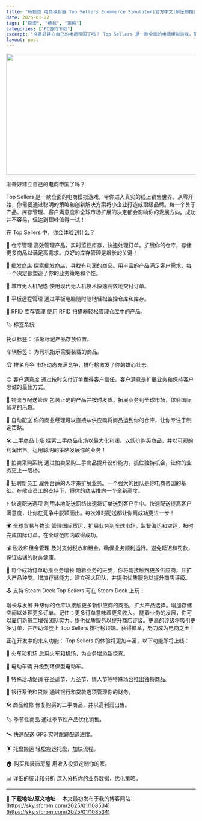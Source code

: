 ```yaml
---
title: "畅销商 电商模拟器 Top Sellers Ecommerce Simulator|官方中文|解压即撸|"
date: 2025-01-22
tags: ["探索", "模拟", "策略"]
categories: ["PC游戏下载"]
excerpt: "准备好建立自己的电商帝国了吗？ Top Sellers 是一款全面的电商模拟游戏，带你进入真实的线上销售世界。从零开始，你需要通过聪明的策略和创新解决方案将小企业打造成顶级品牌。每一个关于产品、库存管理、客户满意度和全球市场扩展的决定都会影响你的发展方向。成功并不容易，但达到顶峰值得一试！ 在 To&hellip;"
layout: post
---
```


<img class="aligncenter size-full wp-image-108519" src="https://sky.sfcrom.com/wp-content/uploads/2025/01/2025012208231392.webp" alt="" width="570" height="321" />

准备好建立自己的电商帝国了吗？

Top Sellers 是一款全面的电商模拟游戏，带你进入真实的线上销售世界。从零开始，你需要通过聪明的策略和创新解决方案将小企业打造成顶级品牌。每一个关于产品、库存管理、客户满意度和全球市场扩展的决定都会影响你的发展方向。成功并不容易，但达到顶峰值得一试！

在 Top Sellers 中，你会体验到什么？

🏢 仓库管理
高效管理产品，实时监控库存，快速处理订单。扩展你的仓库，存储更多商品以满足高需求。良好的库存管理是增长的关键！

🛒 批发商店
探索批发商店，寻找有利润的商品。用丰富的产品满足客户需求，每一个决定都塑造了你的业务策略和个性。

🚁 城市无人机配送
使用现代无人机技术快速高效地交付订单。

📱 平板远程管理
通过平板电脑随时随地轻松监控仓库和库存。

📡 RFID 库存管理
使用 RFID 扫描器轻松管理仓库中的产品。

🏷 标签系统

托盘标签： 清晰标记产品存放位置。

车辆标签： 为司机指示需要装载的商品。

🏆 排名竞争
市场动态充满竞争，排行榜激发了你的雄心壮志。

😊 客户满意度
通过按时交付订单赢得客户信任。客户满意是扩展业务和保持客户忠诚的最佳方式。

🚚 物流与配送管理
包装正确的产品并按时发货。拓展业务到全球市场，体验国际贸易的乐趣。

🚚 自动配送
你的商业经理可以直接从供应商将商品运到你的仓库，让你专注于制定策略。

🛠️ 二手商品市场
探索二手商品市场以最大化利润。以低价购买商品，并以可观的利润出售。运用聪明的策略发展你的业务！

💼 拍卖采购系统
通过拍卖采购二手商品提升议价能力。抓住独特机会，让你的业务更上一层楼。

👥 招聘新员工
雇佣合适的人才来扩展业务。一个强大的团队是你电商帝国的基础。在敬业员工的支持下，将你的商店推向一个全新高度。

⚡ 快速配送选项
利用本地配送网络快速将订单送到客户手中。快速配送提高客户满意度，让你在竞争中脱颖而出。每次准时配送都让你离成功更进一步！

🌍 全球贸易与物流
管理国际货运，扩展业务到全球市场。监督海运和空运，按时完成国际订单，在全球范围内取得成功。

💰 税收和租金管理
及时支付税收和租金，确保业务顺利运行。避免延迟和罚款，保证店铺的财务健康。

🎉 每个成功订单助推业务增长
随着业务的进步，你将能接触到更多供应商，并扩大产品种类。增加存储能力，建立强大团队，并提供优质服务以提升商店评级。

🕹 支持 Steam Deck
Top Sellers 可在 Steam Deck 上玩！

增长与发展
升级你的仓库以接触更多新供应商的商品，扩大产品选择。增加存储空间以处理更多订单。记住：更多订单意味着更多收入。
随着业务的发展，你可以雇佣新员工增强团队实力。提供优质服务以提升商店评级。更高的评级将吸引更多订单，并帮助你登上 Top Sellers 排行榜顶端。获得徽章，努力成为电商之王！

正在开发中的未来功能：
Top Sellers 的体验将更加丰富，以下功能即将上线：

🚉 火车和机场
启用火车和机场，为业务增添新惊喜。

🔌 电动车辆
升级到环保型电动车。

📅 特殊活动促销
在圣诞节、万圣节、情人节等特殊场合推出独特商品。

🏦 银行系统和贷款
通过银行和贷款选项管理你的财务。

🛠️ 商品维修
修复购买的二手商品，并以高利润出售。

🏷️ 季节性商品
通过季节性产品优化销售。

🛰️ 快速配送 GPS
实时跟踪配送进度。

🏋️ 托盘搬运
轻松搬运托盘，加快流程。

🏠 购买和装饰房屋
用收入投资定制你的家。

📊 详细的统计和分析
深入分析你的业务数据，优化策略。

---
📖 **下载地址/原文地址：** 本文最初发布于我的博客网站：[https://sky.sfcrom.com/2025/01/108534](https://sky.sfcrom.com/2025/01/108534)
